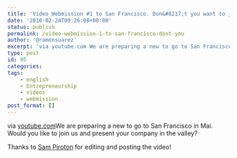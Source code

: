 ```yaml
---
title: 'Video Webmission #1 to San Francisco. Don&#8217;t you want to join this year?'
date: '2010-02-24T09:26:08+00:00'
status: publish
permalink: /video-webmission-1-to-san-francisco-dont-you
author: '@ramonsuarez'
excerpt: 'via youtube.com We are preparing a new to go to San Francisco in Mai. Would you like to join us and present your company in the valley? Thanks to Sam Piroton for editing and posting the video!'
type: post
id: 95
categories:
tags:
    - english
    - Entrepreneurship
    - videos
    - webmission
post_format: []
---
```

via [youtube.com](http://www.youtube.com/watch?v=uAgVoj_ilzY&feature=youtu.be)</div>We are preparing a new [](http://wiki.webmission.be) to go to San Francisco in Mai. Would you like to join us and present your company in the valley?

Thanks to [Sam Piroton](http://twitter.com/sam_piroton) for editing and posting the video!

</div>